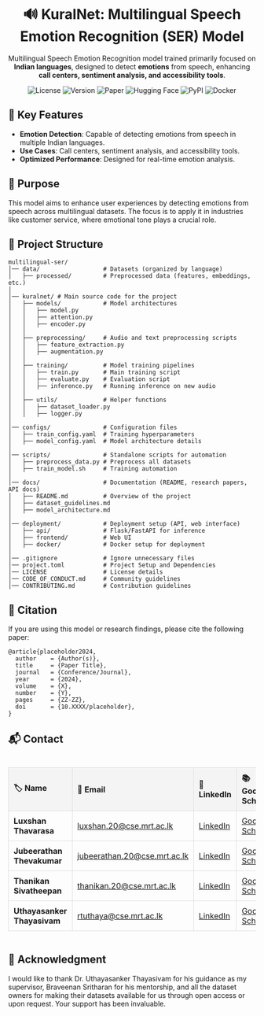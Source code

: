 <div align="center">
    <h1>🔊 KuralNet: Multilingual Speech Emotion Recognition (SER) Model</h1>
    <p>Multilingual Speech Emotion Recognition model trained primarily focused on <strong>Indian languages</strong>, designed to detect <strong>emotions</strong> from speech, enhancing <strong>call centers, sentiment analysis, and accessibility tools</strong>.</p>
    <a href="LICENSE" style="text-decoration: none;"><img src="https://img.shields.io/github/license/your-repo/multilingual-ser" alt="License"></a>
    <a href="#" style="text-decoration: none;"><img src="https://img.shields.io/badge/version-1.0-blue" alt="Version"></a>
    <a href="https://arxiv.org/abs/xxxxx" style="text-decoration: none;"><img src="https://img.shields.io/badge/Research-Paper-red" alt="Paper"></a>
    <a href="https://huggingface.co/your-model" style="text-decoration: none;"><img src="https://img.shields.io/badge/HuggingFace-Model-yellow?logo=huggingface" alt="Hugging Face"></a>
    <a href="https://pypi.org/project/multilingual-ser/" style="text-decoration: none;"><img src="https://img.shields.io/pypi/v/multilingual-ser?color=green&label=PyPI" alt="PyPI"></a>
    <a href="https://hub.docker.com/r/your-repo/multilingual-ser" style="text-decoration: none;"><img src="https://img.shields.io/badge/Docker-Ready-blue?logo=docker" alt="Docker"></a>
</div>

## 🚀 Key Features
- <strong>Emotion Detection</strong>: Capable of detecting emotions from speech in multiple Indian languages.
- <strong>Use Cases</strong>: Call centers, sentiment analysis, and accessibility tools.
- <strong>Optimized Performance</strong>: Designed for real-time emotion analysis.

## 🎯 Purpose
This model aims to enhance user experiences by detecting emotions from speech across multilingual datasets. The focus is to apply it in industries like customer service, where emotional tone plays a crucial role.

## 📂 Project Structure
```
multilingual-ser/
│── data/                  # Datasets (organized by language)
│   ├── processed/         # Preprocessed data (features, embeddings, etc.)
│
│── kuralnet/ # Main source code for the project
│   ├── models/            # Model architectures
│   │   ├── model.py
│   │   ├── attention.py
│   │   ├── encoder.py 
│   │
│   ├── preprocessing/     # Audio and text preprocessing scripts
│   │   ├── feature_extraction.py
│   │   ├── augmentation.py
│   │
│   ├── training/          # Model training pipelines
│   │   ├── train.py       # Main training script
│   │   ├── evaluate.py    # Evaluation script
│   │   ├── inference.py   # Running inference on new audio
│   │
│   ├── utils/             # Helper functions
│   │   ├── dataset_loader.py
│   │   ├── logger.py
│
│── configs/               # Configuration files
│   ├── train_config.yaml  # Training hyperparameters
│   ├── model_config.yaml  # Model architecture details
│
│── scripts/               # Standalone scripts for automation
│   ├── preprocess_data.py # Preprocess all datasets
│   ├── train_model.sh     # Training automation
│
│── docs/                  # Documentation (README, research papers, API docs)
│   ├── README.md          # Overview of the project
│   ├── dataset_guidelines.md
│   ├── model_architecture.md
│
│── deployment/            # Deployment setup (API, web interface)
│   ├── api/               # Flask/FastAPI for inference
│   ├── frontend/          # Web UI
│   ├── docker/            # Docker setup for deployment
│
│── .gitignore             # Ignore unnecessary files
│── project.toml           # Project Setup and Dependencies
│── LICENSE                # License details
│── CODE_OF_CONDUCT.md     # Community guidelines
│── CONTRIBUTING.md        # Contribution guidelines
```

## 📜 Citation
If you are using this model or research findings, please cite the following paper:
```
@article{placeholder2024,
  author    = {Author(s)},
  title     = {Paper Title},
  journal   = {Conference/Journal},
  year      = {2024},
  volume    = {X},
  number    = {Y},
  pages     = {ZZ-ZZ},
  doi       = {10.XXXX/placeholder},
}
```

## 📬 Contact
<div style="width: 100%; overflow-x: auto;">
    <table style="width: 100%; text-align: left; border-collapse: collapse; margin-top: 20px;">
        <thead>
            <tr>
                <th style="padding: 10px; border: 1px solid #ddd; background-color: #f4f4f4;">🏷️ <strong>Name</strong></th>
                <th style="padding: 10px; border: 1px solid #ddd; background-color: #f4f4f4;">📧 <strong>Email</strong></th>
                <th style="padding: 10px; border: 1px solid #ddd; background-color: #f4f4f4;">🔗 <strong>LinkedIn</strong></th>
                <th style="padding: 10px; border: 1px solid #ddd; background-color: #f4f4f4;">📚 <strong>Google Scholar</strong></th>
            </tr>
        </thead>
        <tbody>
            <tr>
                <td style="padding: 10px; border: 1px solid #ddd;"><strong>Luxshan Thavarasa</strong></td>
                <td style="padding: 10px; border: 1px solid #ddd;"><a href="mailto:luxshan.20@cse.mrt.ac.lk">luxshan.20@cse.mrt.ac.lk</a></td>
                <td style="padding: 10px; border: 1px solid #ddd;"><a href="https://linkedin.com/in/lux-thavarasa">LinkedIn</a></td>
                <td style="padding: 10px; border: 1px solid #ddd;"><a href="https://scholar.google.com/citations?user=your-profile-link">Google Scholar</a></td>
            </tr>
            <tr>
                <td style="padding: 10px; border: 1px solid #ddd;"><strong>Jubeerathan Thevakumar</strong></td>
                <td style="padding: 10px; border: 1px solid #ddd;"><a href="mailto:jubeerathan.20@cse.mrt.ac.lk">jubeerathan.20@cse.mrt.ac.lk</a></td>
                <td style="padding: 10px; border: 1px solid #ddd;"><a href="https://lk.linkedin.com/in/jubeerathan-thevakumar-87b9b8255">LinkedIn</a></td>
                <td style="padding: 10px; border: 1px solid #ddd;"><a href="https://scholar.google.com/citations?user=your-profile-link">Google Scholar</a></td>
            </tr>
            <tr>
                <td style="padding: 10px; border: 1px solid #ddd;"><strong>Thanikan Sivatheepan</strong></td>
                <td style="padding: 10px; border: 1px solid #ddd;"><a href="mailto:thanikan.20@cse.mrt.ac.lk">thanikan.20@cse.mrt.ac.lk</a></td>
                <td style="padding: 10px; border: 1px solid #ddd;"><a href="https://lk.linkedin.com/in/sthanikan2000">LinkedIn</a></td>
                <td style="padding: 10px; border: 1px solid #ddd;"><a href="https://scholar.google.com/citations?user=your-profile-link">Google Scholar</a></td>
            </tr>
            <tr>
                <td style="padding: 10px; border: 1px solid #ddd;"><strong>Uthayasanker Thayasivam</strong></td>
                <td style="padding: 10px; border: 1px solid #ddd;"><a href="mailto:rtuthaya@cse.mrt.ac.lk">rtuthaya@cse.mrt.ac.lk</a></td>
                <td style="padding: 10px; border: 1px solid #ddd;"><a href="https://lk.linkedin.com/in/rtuthaya">LinkedIn</a></td>
                <td style="padding: 10px; border: 1px solid #ddd;"><a href="https://scholar.google.com/citations?user=your-profile-link">Google Scholar</a></td>
            </tr>
        </tbody>
    </table>
</div>

## 🙏 Acknowledgment  
I would like to thank Dr. Uthayasanker Thayasivam for his guidance as my supervisor, Braveenan Sritharan for his mentorship, and all the dataset owners for making their datasets available for us through open access or upon request. Your support has been invaluable.
